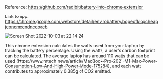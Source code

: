Reference: https://github.com/radibit/battery-info-chrome-extension


Link to app: https://chrome.google.com/webstore/detail/envirobattery/bopeofklopcheapjeoncmccndnceoocb


![Screen Shot 2022-10-03 at 22 14 24](https://user-images.githubusercontent.com/71115970/193733065-b719ad02-cf91-4977-a40a-fc8b1b5ccd75.png)


This chrome extension calculates the watts used from your laptop by tracking the battery percentage. Using the watts, a user's carbon footprint can be calculated. The average laptop has around 110 watts that can be used (https://www.mtech.news/article/MacBook-Pro-2021-M1-Max-Power-Consumption-Low-And-High-Power-Mode-175284), and each watt contributes to approximately 0.385g of CO2 emitted. 
